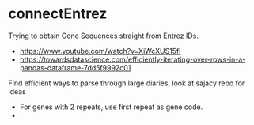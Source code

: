# connectEntrez
Trying to obtain Gene Sequences straight from Entrez IDs.  
- https://www.youtube.com/watch?v=XiWcXUS15fI
- https://towardsdatascience.com/efficiently-iterating-over-rows-in-a-pandas-dataframe-7dd5f9992c01

Find efficient ways to parse through large diaries, look at sajacy repo for ideas
- For genes with 2 repeats, use first repeat as gene code.
- 
